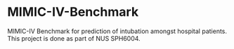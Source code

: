 # MIMIC-IV-Benchmark
MIMIC-IV Benchmark for prediction of intubation amongst hospital patients. This project is done as part of NUS SPH6004.
